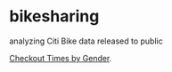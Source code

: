 # bikesharing
analyzing Citi Bike data released to public



[Checkout Times by Gender](https://public.tableau.com/app/profile/hammad.mohammad/viz/CheckoutTimesbyGender_16369427857060/CheckoutTimesbyGender?publish=yes).
